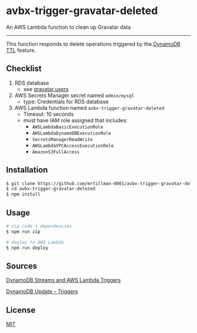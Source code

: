 # avbx-trigger-gravatar-deleted

An AWS Lambda function to clean up Gravatar data

---

This function responds to delete operations triggered by the [DynamoDB TTL](https://docs.aws.amazon.com/amazondynamodb/latest/developerguide/TTL.html) feature.

## Checklist

1. RDS database
    - see [gravatar.users](https://github.com/mrtillman/avatarbox.sdk/blob/master/gravatar.users.sql)
2. AWS Secrets Manager secret named `admin/mysql`
    - type: Credentials for RDS database
4. AWS Lambda function named `avbx-trigger-gravatar-deleted`
    - Timeout: 10 seconds
    - must have IAM role assigned that includes:
      - `AWSLambdaBasicExecutionRole`
      - `AWSLambdaDynamoDBExecutionRole`
      - `SecretsManagerReadWrite`
      - `AWSLambdaVPCAccessExecutionRole`
      - `AmazonS3FullAccess`

## Installation

```sh
$ git clone https://github.com/mrtillman-0001/avbx-trigger-gravatar-deleted.git
$ cd avbx-trigger-gravatar-deleted
$ npm install
```

## Usage

```sh
# zip code + dependencies
$ npm run zip

# deploy to AWS Lambda
$ npm run deploy
```

## Sources

[DynamoDB Streams and AWS Lambda Triggers](https://docs.aws.amazon.com/amazondynamodb/latest/developerguide/Streams.Lambda.html)

[DynamoDB Update – Triggers](https://aws.amazon.com/blogs/aws/dynamodb-update-triggers-streams-lambda-cross-region-replication-app/)


## License

[MIT](https://github.com/mrtillman-0001/avbx-trigger-gravatar-deleted/blob/master/LICENSE)